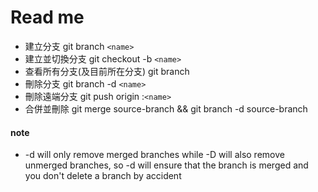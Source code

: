 # Read me

-   建立分支 git branch `<name>`
-   建立並切換分支 git checkout -b `<name>`
-   查看所有分支(及目前所在分支) git branch
-   刪除分支 git branch -d `<name>`
-   刪除遠端分支 git push origin :`<name>`
-   合併並刪除 git merge source-branch && git branch -d source-branch

#### note

-   -d will only remove merged branches while -D will also remove unmerged branches, so -d will ensure that the branch is merged and you don't delete a branch by accident
